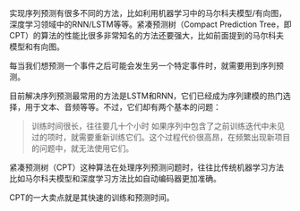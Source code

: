 实现序列预测有很多不同的方法，比如利用机器学习中的马尔科夫模型/有向图，深度学习领域中的RNN/LSTM等等。紧凑预测树（Compact Prediction Tree，即CPT）的算法的性能比很多非常知名的方法还要强大，比如前面提到的马尔科夫模型和有向图。

每当我们想预测一个事件之后可能会发生另一个特定事件时，就需要用到序列预测。

目前解决序列预测最常用的方法是LSTM和RNN，它们已经成为序列建模的热门选择，用于文本、音频等等。不过，它们却有两个基本的问题：

> 训练时间很长，往往要几十个小时
> 如果序列中包含了之前训练迭代中未见过的项时，就需要重新训练它们。这个过程代价很高昂，在频繁出现新项目的问题中，就无法使用它们。

紧凑预测树（CPT）这种算法在处理序列预测问题时，往往比传统机器学习方法比如马尔科夫模型和深度学习方法比如自动编码器更加准确。

CPT的一大卖点就是其快速的训练和预测时间。


